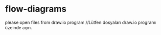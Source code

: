 # flow-diagrams
please open files from draw.io program 
//Lütfen dosyaları draw.io programı üzeinde açın.
